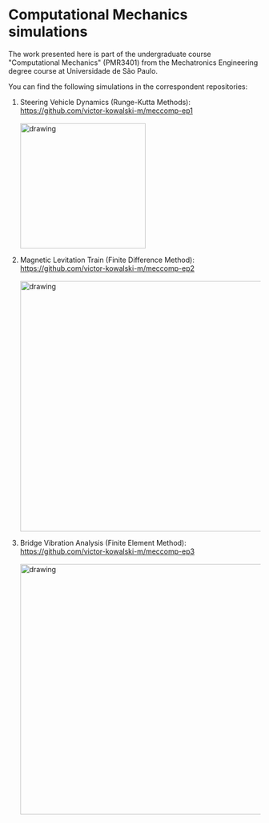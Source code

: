 # Computational Mechanics simulations

The work presented here is part of the undergraduate course "Computational Mechanics" (PMR3401) from the Mechatronics Engineering degree course at Universidade de São Paulo.

You can find the following simulations in the correspondent repositories:

1. Steering Vehicle Dynamics (Runge-Kutta Methods): https://github.com/victor-kowalski-m/meccomp-ep1 <br><br><img src="https://user-images.githubusercontent.com/70666266/146541406-49025cc4-fd1b-49d6-bf8e-37e634e968c0.jpg" alt="drawing" width="250"/>
  
2. Magnetic Levitation Train (Finite Difference Method): https://github.com/victor-kowalski-m/meccomp-ep2 <br><br><img src="https://user-images.githubusercontent.com/70666266/146541415-5599a78d-ecd6-4c2e-9f66-c424a74c1ac8.jpg" alt="drawing" width="500"/>

3. Bridge Vibration Analysis (Finite Element Method): https://github.com/victor-kowalski-m/meccomp-ep3 <br><br><img src="https://user-images.githubusercontent.com/70666266/146541427-62eeb771-ef16-4658-805c-776cdf3a301f.jpg" alt="drawing" width="500"/>
